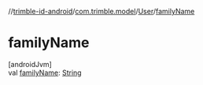 //[trimble-id-android](../../../index.md)/[com.trimble.model](../index.md)/[User](index.md)/[familyName](family-name.md)

# familyName

[androidJvm]\
val [familyName](family-name.md): [String](https://kotlinlang.org/api/latest/jvm/stdlib/kotlin/-string/index.html)

